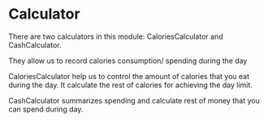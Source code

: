 # Calculator
There are two calculators in this module: CaloriesCalculator and
CashCalculator.

They allow us to record calories consumption/
spending during the day

CaloriesCalculator help us to control the amount of calories that you eat
during the day. It calculate the rest of calories for achieving the day limit.

CashCalculator summarizes spending and calculate rest of money that you can
spend during day.


